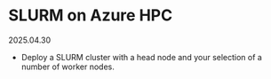 # SLURM on Azure HPC 
2025.04.30
* Deploy a SLURM cluster with a head node and your selection of a number of worker nodes.
